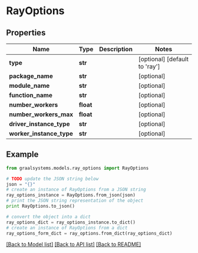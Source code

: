 # RayOptions


## Properties

Name | Type | Description | Notes
------------ | ------------- | ------------- | -------------
**type** | **str** |  | [optional] [default to 'ray']
**package_name** | **str** |  | [optional] 
**module_name** | **str** |  | [optional] 
**function_name** | **str** |  | [optional] 
**number_workers** | **float** |  | [optional] 
**number_workers_max** | **float** |  | [optional] 
**driver_instance_type** | **str** |  | [optional] 
**worker_instance_type** | **str** |  | [optional] 

## Example

```python
from graalsystems.models.ray_options import RayOptions

# TODO update the JSON string below
json = "{}"
# create an instance of RayOptions from a JSON string
ray_options_instance = RayOptions.from_json(json)
# print the JSON string representation of the object
print RayOptions.to_json()

# convert the object into a dict
ray_options_dict = ray_options_instance.to_dict()
# create an instance of RayOptions from a dict
ray_options_form_dict = ray_options.from_dict(ray_options_dict)
```
[[Back to Model list]](../README.md#documentation-for-models) [[Back to API list]](../README.md#documentation-for-api-endpoints) [[Back to README]](../README.md)


